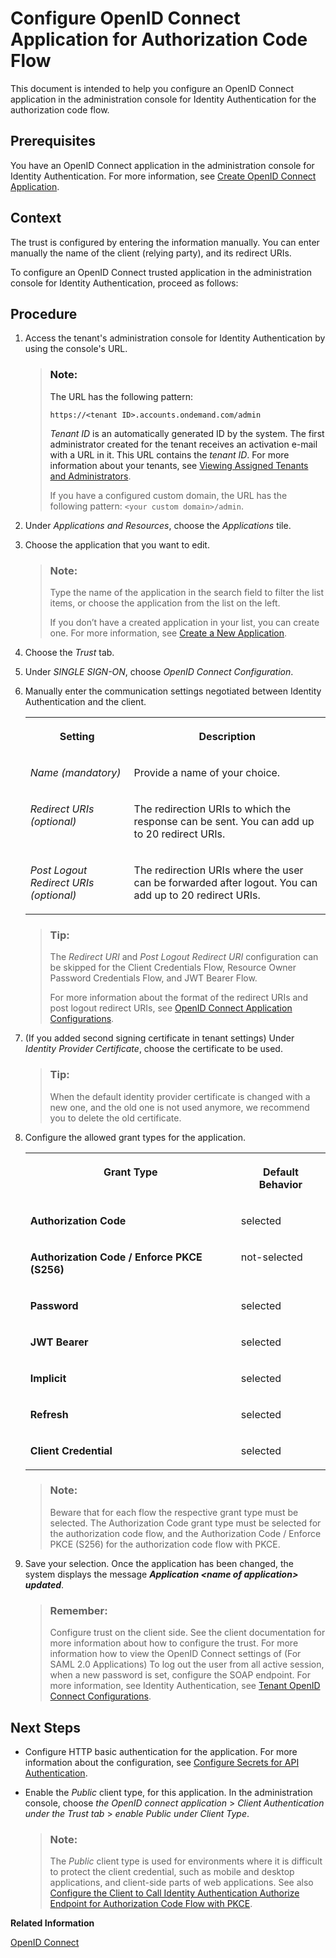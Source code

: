 <!-- loio4a9425465cbb4a7aa7c3d86c9cabca51 -->

# Configure OpenID Connect Application for Authorization Code Flow

This document is intended to help you configure an OpenID Connect application in the administration console for Identity Authentication for the authorization code flow.



<a name="loio4a9425465cbb4a7aa7c3d86c9cabca51__prereq_grq_3jn_v2b"/>

## Prerequisites

You have an OpenID Connect application in the administration console for Identity Authentication. For more information, see [Create OpenID Connect Application](create-openid-connect-application-62fb1c3.md).



## Context

The trust is configured by entering the information manually. You can enter manually the name of the client \(relying party\), and its redirect URIs.

To configure an OpenID Connect trusted application in the administration console for Identity Authentication, proceed as follows:



<a name="loio4a9425465cbb4a7aa7c3d86c9cabca51__steps_ksg_x2m_fp"/>

## Procedure

1.  Access the tenant's administration console for Identity Authentication by using the console's URL.

    > ### Note:  
    > The URL has the following pattern:
    > 
    > `https://<tenant ID>.accounts.ondemand.com/admin`
    > 
    > *Tenant ID* is an automatically generated ID by the system. The first administrator created for the tenant receives an activation e-mail with a URL in it. This URL contains the *tenant ID*. For more information about your tenants, see [Viewing Assigned Tenants and Administrators](../viewing-assigned-tenants-and-administrators-f56e6f2.md).
    > 
    > If you have a configured custom domain, the URL has the following pattern: `<your custom domain>/admin`.

2.  Under *Applications and Resources*, choose the *Applications* tile.

3.  Choose the application that you want to edit.

    > ### Note:  
    > Type the name of the application in the search field to filter the list items, or choose the application from the list on the left.
    > 
    > If you don’t have a created application in your list, you can create one. For more information, see [Create a New Application](create-a-new-application-0d4b255.md).

4.  Choose the *Trust* tab.

5.  Under *SINGLE SIGN-ON*, choose *OpenID Connect Configuration*.

6.  Manually enter the communication settings negotiated between Identity Authentication and the client.


    <table>
    <tr>
    <th valign="top">

    Setting


    
    </th>
    <th valign="top">

    Description


    
    </th>
    </tr>
    <tr>
    <td valign="top">

    *Name \(mandatory\)*


    
    </td>
    <td valign="top">

    Provide a name of your choice.


    
    </td>
    </tr>
    <tr>
    <td valign="top">

    *Redirect URIs \(optional\)*


    
    </td>
    <td valign="top">

    The redirection URIs to which the response can be sent. You can add up to 20 redirect URIs.


    
    </td>
    </tr>
    <tr>
    <td valign="top">

    *Post Logout Redirect URIs \(optional\)*


    
    </td>
    <td valign="top">

    The redirection URIs where the user can be forwarded after logout. You can add up to 20 redirect URIs.


    
    </td>
    </tr>
    </table>
    
    > ### Tip:  
    > The *Redirect URI* and *Post Logout Redirect URI* configuration can be skipped for the Client Credentials Flow, Resource Owner Password Credentials Flow, and JWT Bearer Flow.
    > 
    > For more information about the format of the redirect URIs and post logout redirect URIs, see [OpenID Connect Application Configurations](openid-connect-application-configurations-1ae324e.md).

7.  \(If you added second signing certificate in tenant settings\) Under *Identity Provider Certificate*, choose the certificate to be used.

    > ### Tip:  
    > When the default identity provider certificate is changed with a new one, and the old one is not used anymore, we recommend you to delete the old certificate.

8.  Configure the allowed grant types for the application.


    <table>
    <tr>
    <th valign="top">

    Grant Type


    
    </th>
    <th valign="top">

    Default Behavior


    
    </th>
    </tr>
    <tr>
    <td valign="top">

    **Authorization Code**


    
    </td>
    <td valign="top">

    selected


    
    </td>
    </tr>
    <tr>
    <td valign="top">

    **Authorization Code / Enforce PKCE \(S256\)**


    
    </td>
    <td valign="top">

    not-selected


    
    </td>
    </tr>
    <tr>
    <td valign="top">

    **Password**


    
    </td>
    <td valign="top">

    selected


    
    </td>
    </tr>
    <tr>
    <td valign="top">

    **JWT Bearer**


    
    </td>
    <td valign="top">

    selected


    
    </td>
    </tr>
    <tr>
    <td valign="top">

    **Implicit**


    
    </td>
    <td valign="top">

    selected


    
    </td>
    </tr>
    <tr>
    <td valign="top">

    **Refresh**


    
    </td>
    <td valign="top">

    selected


    
    </td>
    </tr>
    <tr>
    <td valign="top">

    **Client Credential**


    
    </td>
    <td valign="top">

    selected


    
    </td>
    </tr>
    </table>
    
    > ### Note:  
    > Beware that for each flow the respective grant type must be selected. The Authorization Code grant type must be selected for the authorization code flow, and the Authorization Code / Enforce PKCE \(S256\) for the authorization code flow with PKCE.

9.  Save your selection. Once the application has been changed, the system displays the message ***Application <name of application\> updated***.

    > ### Remember:  
    > Configure trust on the client side. See the client documentation for more information about how to configure the trust. For more information how to view the OpenID Connect settings of \(For SAML 2.0 Applications\) To log out the user from all active session, when a new password is set, configure the SOAP endpoint. For more information, see Identity Authentication, see [Tenant OpenID Connect Configurations](tenant-openid-connect-configurations-3d6abcc.md).




<a name="loio4a9425465cbb4a7aa7c3d86c9cabca51__postreq_yqs_gkf_5fb"/>

## Next Steps

-   Configure HTTP basic authentication for the application. For more information about the configuration, see [Configure Secrets for API Authentication](configure-secrets-for-api-authentication-5c3c35e.md).

-   Enable the *Public* client type, for this application. In the administration console, choose *the OpenID connect application* \> *Client Authentication under the Trust tab* \> *enable Public under Client Type*.

    > ### Note:  
    > The *Public* client type is used for environments where it is difficult to protect the client credential, such as mobile and desktop applications, and client-side parts of web applications. See also [Configure the Client to Call Identity Authentication Authorize Endpoint for Authorization Code Flow with PKCE](configure-the-client-to-call-identity-authentication-authorize-endpoint-for-authorization-a721157.md).


**Related Information**  


[OpenID Connect](openid-connect-a789c9c.md "You can use Identity Authentication for authentication in OpenID Connect protected applications.")

